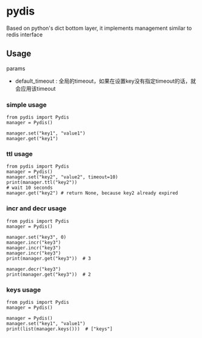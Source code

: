 # pydis
Based on python's dict bottom layer, it implements management similar to redis interface

## Usage

params

- default_timeout : 全局的timeout，如果在设置key没有指定timeout的话，就会应用该timeout


### simple usage
```python3
from pydis import Pydis
manager = Pydis()

manager.set("key1", "value1")
manager.get("key1")
```

### ttl usage
```python3
from pydis import Pydis
manager = Pydis()
manager.set("key2", "value2", timeout=10)
print(manager.ttl("key2"))
# wait 10 seconds
manager.get("key2") # return None, because key2 already expired
```


### incr and decr usage
```python3
from pydis import Pydis
manager = Pydis()

manager.set("key3", 0)
manager.incr("key3")
manager.incr("key3")
manager.incr("key3")
print(manager.get("key3"))  # 3

manager.decr("key3")
print(manager.get("key3"))  # 2
```

### keys usage
```python3
from pydis import Pydis
manager = Pydis()

manager = Pydis()
manager.set("key1", "value1")
print(list(manager.keys()))  # ["keys"]
```